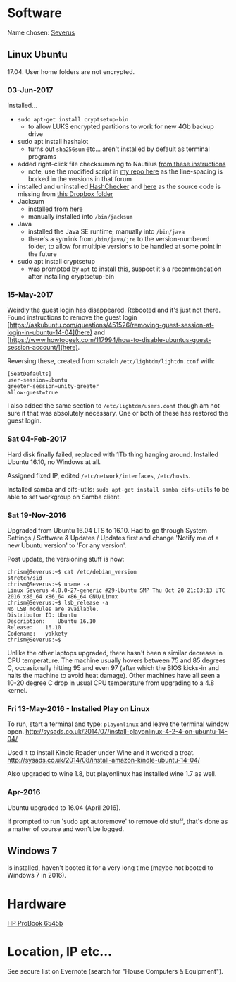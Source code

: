 # Software
Name chosen: [Severus](http://www.roman-emperors.org/severus.htm)


## Linux Ubuntu
17.04. User home folders are not encrypted.

### 03-Jun-2017
Installed...
- `sudo apt-get install cryptsetup-bin`
  - to allow LUKS encrypted partitions to work for new 4Gb backup drive
- sudo apt install hashalot
  - turns out `sha256sum` etc... aren't installed by default as terminal programs
- added right-click file checksumming to Nautilus [from these instructions](https://solus-project.com/forums/viewtopic.php?t=2672)
  - note, use the modified script in [my repo here](https://github.com/cjjmccray/linux_shell_scripts/blob/master/Checksums) as the line-spacing is borked in the versions in that forum
- installed and uninstalled [HashChecker](http://ubuntuguide.net/md5sha256-hash-checker-gui-for-ubuntu-downloadsfiles) and [here](https://www.gnome-look.org/content/download.php?content=129309&id=1&tan=39290839) as the source code is missing from [this Dropbox folder](https://dl.dropboxusercontent.com/u/9350208/CurrentVersion/)
- Jacksum
  - installed from [here](http://jacksum.net/en/download.html)
  - manually installed into `/bin/jacksum`
- Java
  - installed the Java SE runtime, manually into `/bin/java`
  - there's a symlink from `/bin/java/jre` to the version-numbered folder, to allow for multiple versions to be handled at some point in the future
- sudo apt install cryptsetup
  - was prompted by `apt` to install this, suspect it's a recommendation after installing cryptsetup-bin

### 15-May-2017
Weirdly the guest login has disappeared.  Rebooted and it's just not there.  Found instructions to remove the guest login [https://askubuntu.com/questions/451526/removing-guest-session-at-login-in-ubuntu-14-04](here) and [https://www.howtogeek.com/117994/how-to-disable-ubuntus-guest-session-account/](here).

Reversing these, created from scratch `/etc/lightdm/lightdm.conf` with:
```
[SeatDefaults]
user-session=ubuntu
greeter-session=unity-greeter
allow-guest=true
```
I also added the same section to `/etc/lightdm/users.conf` though am not sure if that was absolutely necessary.  One or both of these has restored the guest login.


### Sat 04-Feb-2017
Hard disk finally failed, replaced with 1Tb thing hanging around.  Installed Ubuntu 16.10, no Windows at all.

Assigned fixed IP, edited `/etc/network/interfaces`, `/etc/hosts`.

Installed samba and cifs-utils: `sudo apt-get install samba cifs-utils` to be able to set workgroup on Samba client.


### Sat 19-Nov-2016
Upgraded from Ubuntu 16.04 LTS to 16.10.  Had to go through System Settings / Software & Updates / Updates first and change 'Notify me of a new Ubuntu version' to 'For any version'.

Post update, the versioning stuff is now:
```
chrism@Severus:~$ cat /etc/debian_version
stretch/sid
chrism@Severus:~$ uname -a
Linux Severus 4.8.0-27-generic #29-Ubuntu SMP Thu Oct 20 21:03:13 UTC 2016 x86_64 x86_64 x86_64 GNU/Linux
chrism@Severus:~$ lsb_release -a
No LSB modules are available.
Distributor ID:	Ubuntu
Description:	Ubuntu 16.10
Release:	16.10
Codename:	yakkety
chrism@Severus:~$ 
```

Unlike the other laptops upgraded, there hasn't been a similar decrease in CPU temperature.  The machine usually hovers between 75 and 85 degrees C, occasionally hitting 95 and even 97 (after which the BIOS kicks-in and halts the machine to avoid heat damage).  Other machines have all seen a 10-20 degree C drop in usual CPU temperature from upgrading to a 4.8 kernel.


### Fri 13-May-2016 - Installed Play on Linux
To run, start a terminal and type: `playonlinux` and leave the terminal window open.
http://sysads.co.uk/2014/07/install-playonlinux-4-2-4-on-ubuntu-14-04/

Used it to install Kindle Reader under Wine and it worked a treat.
http://sysads.co.uk/2014/08/install-amazon-kindle-ubuntu-14-04/

Also upgraded to wine 1.8, but playonlinux has installed wine 1.7 as well.


### Apr-2016
Ubuntu upgraded to 16.04 (April 2016).

If prompted to run 'sudo apt autoremove' to remove old stuff, that's done as a matter of course and won't be logged.


## Windows 7
Is installed, haven't booted it for a very long time (maybe not booted to Windows 7 in 2016).


# Hardware
[HP ProBook 6545b](http://h20564.www2.hp.com/hpsc/doc/public/display?docId=emr_na-c01897562)


# Location, IP etc...
See secure list on Evernote (search for "House Computers & Equipment").

